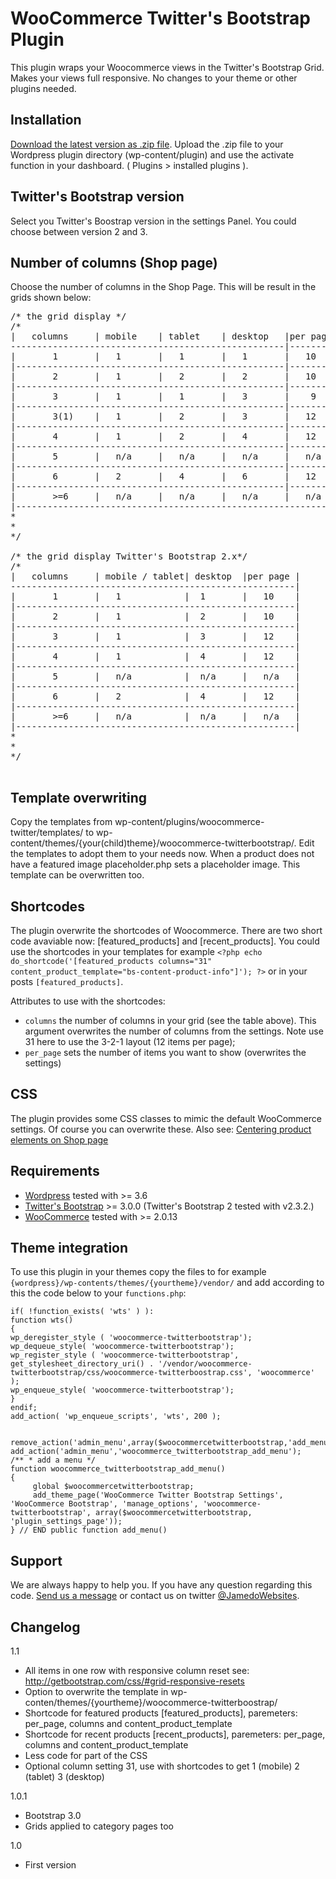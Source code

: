 WooCommerce Twitter's Bootstrap Plugin
======================================

This plugin wraps your Woocommerce views in the Twitter's Bootstrap Grid. Makes your views full responsive. No changes to your theme or other plugins needed.

Installation
------------

[Download the latest version as .zip file](https://github.com/bassjobsen/woocommerce-twitterbootstrap/archive/master.zip). Upload the .zip file to your Wordpress plugin directory (wp-content/plugin) and use the activate function in your dashboard.
( Plugins > installed plugins ).

Twitter's Bootstrap version
---------------------------
Select you Twitter's Boostrap version in the settings Panel.
You could choose between version 2 and 3.

Number of columns (Shop page)
-----------------------------
Choose the number of columns in the Shop Page. 
This will be result in the grids shown below:

<pre>
/* the grid display */
/*
|  	columns		| mobile 	| tablet 	| desktop	|per page 	|
----------------------------------------------------|-----------|
|		1		|	1		|	1		|	1		| 	10		|
|---------------------------------------------------|-----------|
|		2		|	1		|	2		|	2		|	10		|
|---------------------------------------------------|-----------|
|		3		|	1		|	1		|	3		|	 9		|
|---------------------------------------------------|-----------|
|		3(1)	|	1		|	2		|	3		|	12		|
|---------------------------------------------------|-----------|
|		4		|	1		|	2		|	4		|	12		|
|---------------------------------------------------|-----------|
|		5		|	n/a		|	n/a		|	n/a		|	n/a	    |
|---------------------------------------------------|-----------|
|		6		|	2		|	4		|	6		|	12		|
|---------------------------------------------------|-----------|
|		>=6		|	n/a		|	n/a		|	n/a		|	n/a		|
|---------------------------------------------------------------|
* 
* 
*/

/* the grid display Twitter's Bootstrap 2.x*/
/*
|  	columns		| mobile / tablet| desktop	|per page |
------------------------------------------------------|
|		1		|	1		     |	1		| 	10	  |
|-----------------------------------------------------|
|		2		|	1		     |	2	    |	10	  |
|-----------------------------------------------------|
|		3		|	1			 |	3		|	12    |
|-----------------------------------------------------|
|		4		|	1		     |	4	    |   12	  |
|-----------------------------------------------------|
|		5		|	n/a		     |	n/a		|	n/a	  |	
|-----------------------------------------------------|
|		6		|	2		     |	4		|	12	  |
|-----------------------------------------------------|
|		>=6		|	n/a		     |	n/a		|	n/a	  |	
|-----------------------------------------------------|
* 
* 
*/

</pre>

Template overwriting
--------------------
Copy the templates from wp-content/plugins/woocommerce-twitter/templates/ to wp-content/themes/{your(child)theme}/woocommerce-twitterbootstrap/. Edit the templates to adopt them to your needs now.
When a product does not have a featured image placeholder.php sets a placeholder image. This template can be overwritten too. 

Shortcodes
----------
The plugin overwrite the shortcodes of Woocommerce. There are two short code avaviable now:
[featured_products] and [recent_products]. You could use the shortcodes in your templates for example `<?php echo do_shortcode('[featured_products columns="31" content_product_template="bs-content-product-info"]'); ?>` or in your posts `[featured_products]`.

Attributes to use with the shortcodes:
* `columns` the number of columns in your grid (see the table above). This argument overwrites the number of columns from the 
settings. Note use 31 here to use the 3-2-1 layout (12 items per page); 
* `per_page` sets the number of items you want to show (overwrites the settings)

CSS
---
The plugin provides some CSS classes to mimic the default WooCommerce settings. Of course you can overwrite these.
Also see: [Centering product elements on Shop page](http://www.primathemes.com/documentation/centering-product-elements-on-shop-page/)

Requirements
------------
* [Wordpress](http://wordpress.org/download/) tested with >= 3.6
* [Twitter's Bootstrap](http://getboostrap.com/) >= 3.0.0 (Twitter's Bootstrap 2 tested with v2.3.2.)
* [WooCommerce](http://wordpress.org/plugins/woocommerce/) tested with >= 2.0.13

Theme integration
-----------------

To use this plugin in your themes copy the files to for example `{wordpress}/wp-contents/themes/{yourtheme}/vendor/` and add according to this the code below to your `functions.php`:

	if( !function_exists( 'wts' ) ):
	function wts()
	{
	wp_deregister_style ( 'woocommerce-twitterbootstrap');	
	wp_dequeue_style( 'woocommerce-twitterbootstrap');
	wp_register_style ( 'woocommerce-twitterbootstrap', get_stylesheet_directory_uri() . '/vendor/woocommerce-twitterbootstrap/css/woocommerce-twitterboostrap.css', 'woocommerce' );
	wp_enqueue_style( 'woocommerce-twitterbootstrap');
	}
	endif;	
	add_action( 'wp_enqueue_scripts', 'wts', 200 ); 


	remove_action('admin_menu',array($woocommercetwitterbootstrap,'add_menu'));
	add_action('admin_menu','woocommerce_twitterbootstrap_add_menu');
	/** * add a menu */ 
	function woocommerce_twitterbootstrap_add_menu() 
	{
		 global $woocommercetwitterbootstrap;
		 add_theme_page('WooCommerce Twitter Bootstrap Settings', 'WooCommerce Bootstrap', 'manage_options', 'woocommerce-twitterbootstrap', array($woocommercetwitterbootstrap, 'plugin_settings_page'));
	} // END public function add_menu()
	

Support
-------

We are always happy to help you. If you have any question regarding this code. [Send us a message](http://www.jamedowebsites.nl/contact/) or contact us on twitter [@JamedoWebsites](http://twitter.com/JamedoWebsites).

Changelog
---------

1.1

* All items in one row with responsive column reset see: http://getbootstrap.com/css/#grid-responsive-resets
* Option to overwrite the template in wp-conten/themes/{yourtheme}/woocommerce-twitterboostrap/
* Shortcode for featured products [featured_products], paremeters: per_page, columns and content_product_template
* Shortcode for recent products [recent_products], paremeters: per_page, columns and content_product_template
* Less code for part of the CSS
* Optional column setting 31, use with shortcodes to get 1 (mobile) 2 (tablet) 3 (desktop)

1.0.1

* Bootstrap 3.0
* Grids applied to category pages too

1.0

* First version



